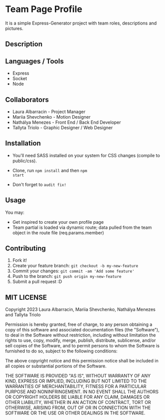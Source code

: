# Team Page Profile

It is a simple Express-Generator project with team roles, descriptions and pictures.

## Description 

## Languages / Tools 
- Express
- Socket 
- Node

## Collaborators
- Laura Albarracin - Project Manager
- Mariia Shevchenko - Motion Designer
- Nathálya Menezes - Front End / Back End Developer
- Tallyta Triolo - Graphic Designer / Web Designer



## Installation
- You'll need SASS installed on your system for CSS changes (compile to public/css).

- Clone, run <code>npm install</code> and then <code>npm start</code>

- Don't forget to <code>audit fix!</code>


## Usage 
You may:

- Get inspired to create your own profile page
- Team partial is loaded via dynamic route; data pulled from the team object in the route file (req.params.member)

## Contributing

1. Fork it!
2. Create your feature branch: `git checkout -b my-new-feature`
3. Commit your changes: `git commit -am 'Add some feature'`
4. Push to the branch: `git push origin my-new-feature`
5. Submit a pull request :D

## MIT LICENSE 
Copyright 2023  Laura Albarracin, Mariia Shevchenko, Nathálya Menezes and Tallyta Triolo

Permission is hereby granted, free of charge, to any person obtaining a copy of this software and associated documentation files (the "Software"), to deal in the Software without restriction, including without limitation the rights to use, copy, modify, merge, publish, distribute, sublicense, and/or sell copies of the Software, and to permit persons to whom the Software is furnished to do so, subject to the following conditions:

The above copyright notice and this permission notice shall be included in all copies or substantial portions of the Software.

THE SOFTWARE IS PROVIDED "AS IS", WITHOUT WARRANTY OF ANY KIND, EXPRESS OR IMPLIED, INCLUDING BUT NOT LIMITED TO THE WARRANTIES OF MERCHANTABILITY, FITNESS FOR A PARTICULAR PURPOSE AND NONINFRINGEMENT. IN NO EVENT SHALL THE AUTHORS OR COPYRIGHT HOLDERS BE LIABLE FOR ANY CLAIM, DAMAGES OR OTHER LIABILITY, WHETHER IN AN ACTION OF CONTRACT, TORT OR OTHERWISE, ARISING FROM, OUT OF OR IN CONNECTION WITH THE SOFTWARE OR THE USE OR OTHER DEALINGS IN THE SOFTWARE.


